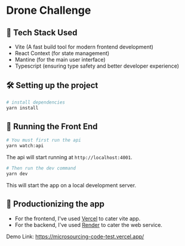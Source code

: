 # Drone Challenge

## 🚀 Tech Stack Used

- Vite (A fast build tool for modern frontend development)
- React Context (for state management)
- Mantine (for the main user interface)
- Typescript (ensuring type safety and better developer experience)

## 🛠️ Setting up the project

```sh
# install dependencies
yarn install
```

## 🤖 Running the Front End


```sh
# You must first run the api
yarn watch:api
```

The api will start running at `http://localhost:4001`.

```sh
# Then run the dev command
yarn dev
```

This will start the app on a local development server.

## 🔗 Productionizing the app

- For the frontend, I've used [Vercel](https://vercel.com/) to cater vite app.
- For the backend, I've used [Render](https://render.com/) to cater the web service.

Demo Link: https://microsourcing-code-test.vercel.app/
